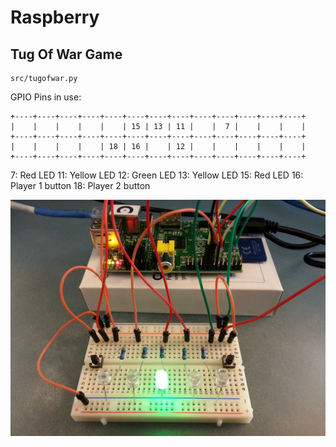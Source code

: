 Raspberry
=========

Tug Of War Game
---------------

    src/tugofwar.py

GPIO Pins in use:

    +----+----+----+----+----+----+----+----+----+----+----+----+----+
    |    |    |    |    |    | 15 | 13 | 11 |    |  7 |    |    |    |
    +----+----+----+----+----+----+----+----+----+----+----+----+----+
    |    |    |    |    | 18 | 16 |    | 12 |    |    |    |    |    |
    +----+----+----+----+----+----+----+----+----+----+----+----+----+

 7: Red LED
11: Yellow LED
12: Green LED
13: Yellow LED
15: Red LED
16: Player 1 button
18: Player 2 button

![alt text](https://github.com/themattrix/raspberry/raw/master/img/in_action.jpg "The game in action")
